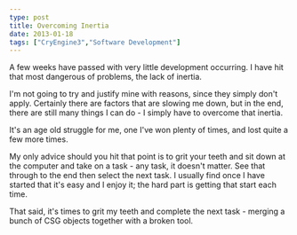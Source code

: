 ```yaml
---
type: post
title: Overcoming Inertia
date: 2013-01-18
tags: ["CryEngine3","Software Development"]
---
```


A few weeks have passed with very little development occurring. I have hit that most dangerous of problems, the lack of inertia.

I'm not going to try and justify mine with reasons, since they simply don't apply. Certainly there are factors that are slowing me down, but in the end, there are still many things I can do - I simply have to overcome that inertia.

It's an age old struggle for me, one I've won plenty of times, and lost quite a few more times.

My only advice should you hit that point is to grit your teeth and sit down at the computer and take on a task - any task, it doesn't matter. See that through to the end then select the next task. I usually find once I have started that it's easy and I enjoy it; the hard part is getting that start each time.

That said, it's times to grit my teeth and complete the next task - merging a bunch of CSG objects together with a broken tool.